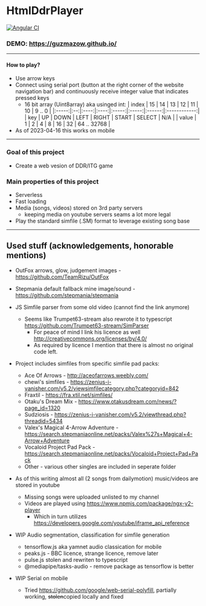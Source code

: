# HtmlDdrPlayer

[![Angular CI](https://github.com/Guzmazow/HtmlDdrPlayer/actions/workflows/angular.yml/badge.svg)](https://github.com/Guzmazow/HtmlDdrPlayer/actions/workflows/angular.yml)

### DEMO: https://guzmazow.github.io/

---

#### How to play?
- Use arrow keys
- Connect using serial port (button at the right corner of the website navigation bar) and continuously receive integer value that indicates pressed keys
  - 16 bit array (Uint8array) aka usinged int:
    | index | 15 |  14  |  13  |   12  |   11  |   10   |    9 .. 0    |
    |:-----:|:--:|:----:|:----:|:-----:|:-----:|:------:|:------------:|
    |  key  | UP | DOWN | LEFT | RIGHT | START | SELECT |      N/A     |
    | value |  1 |   2  |   4  |   8   |   16  |   32   |  64 .. 32768 |
- As of 2023-04-16 this works on mobile

---

### Goal of this project
- Create a web vesion of DDR/ITG game
### Main properties of this project
- Serverless
- Fast loading
- Media (songs, videos) stored on 3rd party servers
  - keeping media on youtube servers seams a lot more legal
- Play the standard simfile (.SM) format to leverage existing song base

---

## Used stuff (acknowledgements, honorable mentions)

- OutFox arrows, glow, judgement images - https://github.com/TeamRizu/OutFox 
- Stepmania default fallback mine image/sound - https://github.com/stepmania/stepmania
- JS Simfile parser from some old video (cannot find the link anymore)
  - Seems like Trumpet63-stream also rewrote it to typescript https://github.com/Trumpet63-stream/SimParser
    - For peace of mind I link his licence as well http://creativecommons.org/licenses/by/4.0/
    - As required by licence I mention that there is almost no original code left.

- Project includes simfiles from specific simfile pad packs:
  - Ace Of Arrows - http://aceofarrows.weebly.com/
  - chewi's simfiles - https://zenius-i-vanisher.com/v5.2/viewsimfilecategory.php?categoryid=842
  - Fraxtil - https://fra.xtil.net/simfiles/
  - Otaku's Dream Mix - https://www.otakusdream.com/news/?page_id=1320
  - Sudziosis - https://zenius-i-vanisher.com/v5.2/viewthread.php?threadid=5434
  - Valex's Magical 4-Arrow Adventure - https://search.stepmaniaonline.net/packs/Valex%27s+Magical+4-Arrow+Adventure
  - Vocaloid Project Pad Pack - https://search.stepmaniaonline.net/packs/Vocaloid+Project+Pad+Pack
  - Other - various other singles are included in seperate folder
  
- As of this writing almost all (2 songs from dailymotion) music/videos are stored in youtube
  - Missing songs were uploaded unlisted to my channel
  - Videos are played using https://www.npmjs.com/package/ngx-y2-player
    - Which in turn utilizes https://developers.google.com/youtube/iframe_api_reference

- WIP Audio segmentation, classification for simfile generation
  - tensorflow.js aka yamnet audio classication for mobile
  - peaks.js - BBC licence, strange licence, remove later
  - pulse.js stolen and rewriten to typescript
  - @mediapipe/tasks-audio - remove package as tensorflow is better

- WIP Serial on mobile
  - Tried https://github.com/google/web-serial-polyfill, partially working, ~~stolen~~copied locally and fixed
  